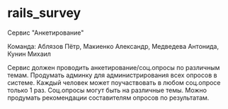 # rails_survey
Сервис "Анкетирование"

Команда: Аблязов Пётр, Макиенко Александр, Медведева Антонида, Кунин Михаил

Сервис должен проводить анкетирование/соц.опросы по различным темам. Продумать админку для администрирования всех опросов в системе. Каждый человек может поучаствовать в любом соц.опросе только 1 раз. Соц.опросы могут быть на различные темы. Можно продумать рекомендации составителям опросов по результатам.